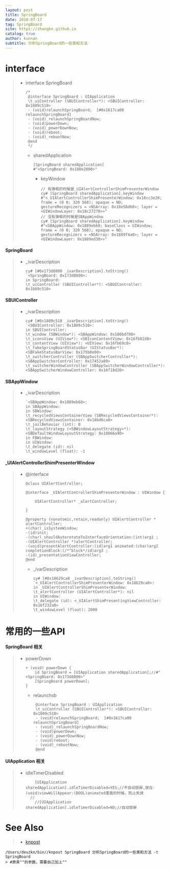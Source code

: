 ```yaml
---
layout: post
title: SpringBoard
date: 2018-07-17
tag: SpringBoard
site: https://zhangkn.github.io
catalog: true
author: kunnan
subtitle: 分析SpringBoard的一些类和方法
---
```




# interface 



> * interface SpringBoard 
>
>   
>
>   ```
>   /*
>    @interface SpringBoard : UIApplication
>    \t_uiController (SBUIController*): <SBUIController: 0x1809c510>
>    - (void)relaunchSpringBoard;  [#0x1617ca00 relaunchSpringBoard]
>    - (void)_relaunchSpringBoardNow;
>    - (void)powerDown;
>    - (void)_powerDownNow;
>    - (void)reboot;
>    - (void)_rebootNow;
>    @end
>    */
>   ```
>
>   * sharedApplication 
>
>     ```
>     [SpringBoard sharedApplication]
>     #"<SpringBoard: 0x180e2000>"
>     ```
>
>     * keyWindow 
>
>       ```
>       // 有弹框的时候是_UIAlertControllerShimPresenterWindow
>       cy# [SpringBoard sharedApplication].keyWindow
>       #"<_UIAlertControllerShimPresenterWindow: 0x18cc3e20; frame = (0 0; 320 568); opaque = NO; gestureRecognizers = <NSArray: 0x18e58d60>; layer = <UIWindowLayer: 0x18c27270>>"
>       // 没有弹框的时候是SBAppWindow
>       cy# [SpringBoard sharedApplication].keyWindow
>       #"<SBAppWindow: 0x1889eb60; baseClass = UIWindow; frame = (0 0; 320 568); opaque = NO; gestureRecognizers = <NSArray: 0x1889f4a0>; layer = <UIWindowLayer: 0x1889ed30>>"
>       ```
>
>       



#### SpringBoard 

> * _ivarDescription 
>
>   ```
>   cy# [#0x173d8800 _ivarDescription].toString()
>   `<SpringBoard: 0x173d8800>:
>   in SpringBoard:
>   \t_uiController (SBUIController*): <SBUIController: 0x1809c510>
>   ```
>
>   



#### SBUIController 

> * _ivarDescription 
>
>   ```
>   cy# [#0x1809c510 _ivarDescription].toString()
>   `<SBUIController: 0x1809c510>:
>   in SBUIController:
>   \t_window (SBWindow*): <SBAppWindow: 0x180bd700>
>   \t_iconsView (UIView*): <SBIconContentView: 0x16fb82d0>
>   \t_contentView (UIView*): <UIView: 0x16fb69c0>
>   \t_fakeSpringBoardStatusBar (UIStatusBar*): <SBFakeStatusBarView: 0x175b0e00>
>   \t_switcherController (SBAppSwitcherController*): <SBAppSwitcherController: 0x17452a00>
>   \t_switcherWindowController (SBAppSwitcherWindowController*): <SBAppSwitcherWindowController: 0x16f18d20>
>   ```
>
>   

#### SBAppWindow 

> * _ivarDescription 
>
>   ```
>   `<SBAppWindow: 0x1889eb60>:
>   in SBAppWindow:
>   in SBWindow:
>   \t_recycledViewsContainerView (SBRecycledViewsContainer*): <SBRecycledViewsContainer: 0x18bd6ca0>
>   \t_jailBehavior (int): 0
>   \t_layoutStrategy (<SBWindowLayoutStrategy>*): <SBDefaultWindowLayoutStrategy: 0x18866a90>
>   in FBWindow:
>   in UIWindow:
>   \t_delegate (id): nil
>   \t_windowLevel (float): -1
>   ```
>
>   



#### _UIAlertControllerShimPresenterWindow 

> * @interface 
>
>   ```
>   @class UIAlertController;
>   
>   @interface _UIAlertControllerShimPresenterWindow : UIWindow {
>   
>   	UIAlertController* _alertController;
>   
>   }
>   
>   @property (nonatomic,retain,readonly) UIAlertController * alertController; 
>   +(char)_isSystemWindow;
>   -(id)init;
>   -(char)_shouldAutorotateToInterfaceOrientation:(int)arg1 ;
>   -(UIAlertController *)alertController;
>   -(void)presentAlertController:(id)arg1 animated:(char)arg2 completionBlock:(/*^block*/id)arg3 ;
>   -(id)_presentationViewController;
>   @end
>   ```
>
>   * _ivarDescription 
>
>     ```
>     cy# [#0x18629ca0 _ivarDescription].toString()
>     `<_UIAlertControllerShimPresenterWindow: 0x18629ca0>:
>     in _UIAlertControllerShimPresenterWindow:
>     \t_alertController (UIAlertController*): nil
>     in UIWindow:
>     \t_delegate (id): <_UIAlertShimPresentingViewController: 0x16f232a0>
>     \t_windowLevel (float): 2000
>     ```
>
>     

# 常用的一些API



#### SpringBoard  相关

> * powerDown 
>
>   ```
>   + (void) powerDown {
>       id SpringBoard = [UIApplication sharedApplication];//#"<SpringBoard: 0x173d8800>"
>       [SpringBoard powerDown];
>   }
>   ```
>
>   * relaunchsb
>
>     ```
>      @interface SpringBoard : UIApplication
>      \t_uiController (SBUIController*): <SBUIController: 0x1809c510>
>      - (void)relaunchSpringBoard;  [#0x1617ca00 relaunchSpringBoard]
>      - (void)_relaunchSpringBoardNow;
>      - (void)powerDown;
>      - (void)_powerDownNow;
>      - (void)reboot;
>      - (void)_rebootNow;
>      @end
>     ```
>
>     

#### UIApplication  相关

> * idleTimerDisabled 
>
>   ```
>       [UIApplication sharedApplication].idleTimerDisabled=YES;//不自动锁屏,放在-(void)viewWillAppear:(BOOL)animated里面的时候，防止失效
>     //
>       //[UIApplication sharedApplication].idleTimerDisabled=NO;//自动锁屏
>   ```
>
>   

# See Also 

>* [knpost](https://github.com/zhangkn/KNBin/blob/master/knpost) 
>
```
/Users/devzkn/bin//knpost SpringBoard 分析SpringBoard的一些类和方法 -t SpringBoard
> #原来""的参数，需要自己加上""
```

